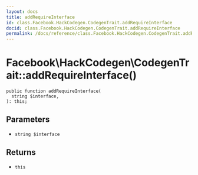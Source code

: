 ```yaml
---
layout: docs
title: addRequireInterface
id: class.Facebook.HackCodegen.CodegenTrait.addRequireInterface
docid: class.Facebook.HackCodegen.CodegenTrait.addRequireInterface
permalink: /docs/reference/class.Facebook.HackCodegen.CodegenTrait.addRequireInterface/
---
```

# Facebook\\HackCodegen\\CodegenTrait::addRequireInterface()




``` Hack
public function addRequireInterface(
  string $interface,
): this;
```




## Parameters




* ` string $interface `




## Returns




- ` this `